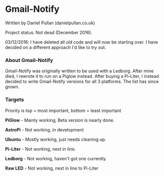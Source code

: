 # Gmail-Notify

Written by Daniel Pullan (danielpullan.co.uk)

Project status: Not dead (December 2016).

03/12/2016: I have deleted all old code and will now be starting over. I have decided on a different approach I'd like to try out.

### About Gmail-Notify
Gmail-Notify was originally written to be used with a Ledborg. After mine died, I rewrote it to run on a Piglow instead. After buying a Pi-Liter, I instead decided to write Gmail-Notify versions for all 3 platforms.  The list has since grown.

### Targets

Priority is top = most important, bottom = least important

**PiGlow** - Mainly working, Beta version is nearly done.

**AstroPi** - Not working, in development

**Ubuntu** - Mostly working, just needs cleaning up.

**Pi-Liter** - Not working, next in line.

**Ledborg** - Not working, haven't got one currently.

**Raw LED** - Not working, next in line to Pi-Liter


